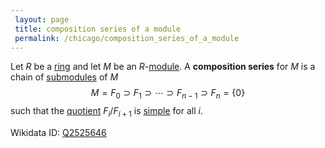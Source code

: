 ```yaml
---
 layout: page
 title: composition series of a module
 permalink: /chicago/composition_series_of_a_module
---
```

Let $R$ be a [ring](https://defsmath.github.io/DefsMath/ring) and let $M$ be an $R$-[module](https://defsmath.github.io/DefsMath/module_over_a_ring). A **composition series** for $M$ is a chain of [submodules](https://defsmath.github.io/DefsMath/submodule) of $M$ $$M = F_0 \supset F_1 \supset \cdots \supset F_{n-1}\supset F_n =\{0\}$$ such that the [quotient](https://defsmath.github.io/DefsMath/quotient_of_modules) $F_i/F_{i+1}$ is [simple](https://defsmath.github.io/DefsMath/simple_module) for all $i$.

Wikidata ID: [Q2525646](https://www.wikidata.org/wiki/Q2525646)